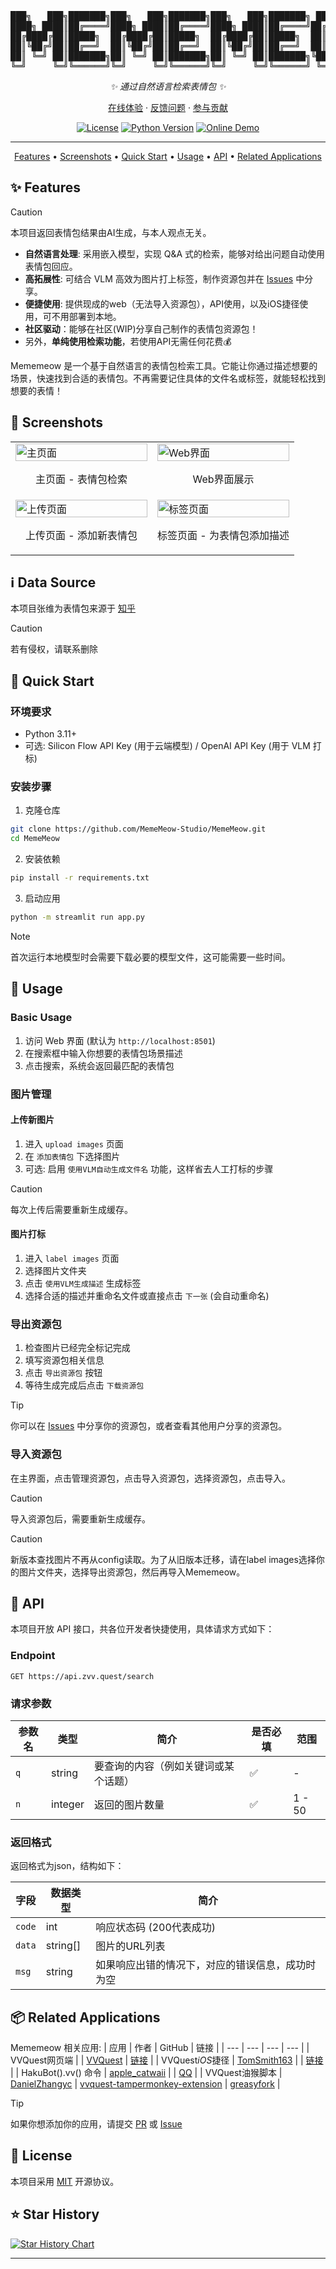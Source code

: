 <div align="center">

<pre align="center">
███╗   ███╗███████╗███╗   ███╗███████╗███╗   ███╗███████╗ ██████╗ ██╗    ██╗
████╗ ████║██╔════╝████╗ ████║██╔════╝████╗ ████║██╔════╝██╔═══██╗██║    ██║
██╔████╔██║█████╗  ██╔████╔██║█████╗  ██╔████╔██║█████╗  ██║   ██║██║ █╗ ██║
██║╚██╔╝██║██╔══╝  ██║╚██╔╝██║██╔══╝  ██║╚██╔╝██║██╔══╝  ██║   ██║██║███╗██║
██║ ╚═╝ ██║███████╗██║ ╚═╝ ██║███████╗██║ ╚═╝ ██║███████╗╚██████╔╝╚███╔███╔╝
╚═╝     ╚═╝╚══════╝╚═╝     ╚═╝╚══════╝╚═╝     ╚═╝╚══════╝ ╚═════╝  ╚══╝╚══╝ 
</pre>

_✨ 通过自然语言检索表情包 ✨_

[在线体验](https://zvv.quest) · [反馈问题](https://github.com/MemeMeow-Studio/MemeMeow/issues) · [参与贡献](https://github.com/MemeMeow-Studio/MemeMeow/pulls)

[![License](https://img.shields.io/github/license/MemeMeow-Studio/MemeMeow)](LICENSE)
[![Python Version](https://img.shields.io/badge/python-3.11+-blue.svg)](https://www.python.org)
[![Online Demo](https://img.shields.io/website?url=https%3A%2F%2Fmememeow.studio&up_message=online&down_message=offline&label=demo)](https://mememeow.studio)

---

<p align="center">
    <a href="#-features">Features</a> •
    <a href="#-screenshots">Screenshots</a> •
    <a href="#-quick-start">Quick Start</a> •
    <a href="#-usage">Usage</a> •
    <a href="#-api">API</a> •
    <a href="#-related-applications">Related Applications</a>
</p>

</div>

<a id="-features"></a>
## ✨ Features

> [!CAUTION]
> 本项目返回表情包结果由AI生成，与本人观点无关。

- **自然语言处理**: 采用嵌入模型，实现 Q&A 式的检索，能够对给出问题自动使用表情包回应。
- **高拓展性**: 可结合 VLM 高效为图片打上标签，制作资源包并在 [Issues](https://github.com/MemeMeow-Studio/MemeMeow/issues) 中分享。
- **便捷使用**: 提供现成的web（无法导入资源包），API使用，以及iOS捷径使用，可不用部署到本地。
- **社区驱动**：能够在社区(WIP)分享自己制作的表情包资源包！
- 另外，**单纯使用检索功能**，若使用API无需任何花费💰


Mememeow 是一个基于自然语言的表情包检索工具。它能让你通过描述想要的场景，快速找到合适的表情包。不再需要记住具体的文件名或标签，就能轻松找到想要的表情！

<a id="-screenshots"></a>
## 📸 Screenshots

<table>
<tr>
<td width="50%">
<img src="screenshots/streamlit_vvquest.png" alt="主页面" width="100%"/>
<p align="center">主页面 - 表情包检索</p>
</td>
<td width="50%">
<img src="screenshots/webui.png" alt="Web界面" width="100%"/>
<p align="center">Web界面展示</p>
</td>
</tr>
<tr>
<td width="50%">
<img src="screenshots/streamlit_upload_images.png" alt="上传页面" width="100%"/>
<p align="center">上传页面 - 添加新表情包</p>
</td>
<td width="50%">
<img src="screenshots/streamlit_label_images.png" alt="标签页面" width="100%"/>
<p align="center">标签页面 - 为表情包添加描述</p>
</td>
</tr>
</table>

## ℹ️ Data Source

本项目张维为表情包来源于 [知乎](https://www.zhihu.com/question/656505859/answer/55843704436)

> [!CAUTION]
> 若有侵权，请联系删除

<a id="-quick-start"></a>
## 🚀 Quick Start

### 环境要求

- Python 3.11+
- 可选: Silicon Flow API Key (用于云端模型) / OpenAI API Key (用于 VLM 打标)

### 安装步骤

1. 克隆仓库
```bash
git clone https://github.com/MemeMeow-Studio/MemeMeow.git
cd MemeMeow
```

2. 安装依赖
```bash
pip install -r requirements.txt
```

3. 启动应用
```bash
python -m streamlit run app.py
```

> [!NOTE]
> 首次运行本地模型时会需要下载必要的模型文件，这可能需要一些时间。

<a id="-usage"></a>
## 📖 Usage

### Basic Usage

1. 访问 Web 界面 (默认为 `http://localhost:8501`)
2. 在搜索框中输入你想要的表情包场景描述
3. 点击搜索，系统会返回最匹配的表情包

### 图片管理

#### 上传新图片

1. 进入 `upload images` 页面
2. 在 `添加表情包` 下选择图片
3. 可选: 启用 `使用VLM自动生成文件名` 功能，这样省去人工打标的步骤

> [!CAUTION]
> 每次上传后需要重新生成缓存。

#### 图片打标

1. 进入 `label images` 页面
2. 选择图片文件夹
3. 点击 `使用VLM生成描述` 生成标签
4. 选择合适的描述并重命名文件或直接点击 `下一张` (会自动重命名)

### 导出资源包

1. 检查图片已经完全标记完成
2. 填写资源包相关信息
3. 点击 `导出资源包` 按钮
4. 等待生成完成后点击 `下载资源包`

> [!TIP]
> 你可以在 [Issues](https://github.com/MemeMeow-Studio/MemeMeow/issues) 中分享你的资源包，或者查看其他用户分享的资源包。

### 导入资源包 
在主界面，点击管理资源包，点击导入资源包，选择资源包，点击导入。
> [!CAUTION]
> 导入资源包后，需要重新生成缓存。

> [!CAUTION]
> 新版本查找图片不再从config读取。为了从旧版本迁移，请在label images选择你的图片文件夹，选择导出资源包，然后再导入Mememeow。



<a id="-api"></a>
## 🔌 API

本项目开放 API 接口，共各位开发者快捷使用，具体请求方式如下：

### Endpoint
`GET https://api.zvv.quest/search`

### 请求参数
| 参数名 | 类型 | 简介 | 是否必填 | 范围 |
|-----------|--------|-----------------------------------------------|----------|----------------------|
| `q`       | string | 要查询的内容（例如关键词或某个话题）  | ✅       | -                    |
| `n`       | integer| 返回的图片数量 | ✅       | 1 - 50               |

### 返回格式
返回格式为json，结构如下：

| 字段   | 数据类型 | 简介 |
|----------|-----------|-----------------------------------------------|
| `code`   | int    | 响应状态码 (200代表成功) |
| `data`   | string[]  | 图片的URL列表 |
| `msg`    | string    | 如果响应出错的情况下，对应的错误信息，成功时为空 |


<a id="-related-applications"></a>
## 📦 Related Applications

Mememeow 相关应用:
| 应用 | 作者   | GitHub | 链接 |
| --- | --- | --- | --- |
| VVQuest网页端 |  | [VVQuest](https://github.com/DanielZhangyc/VVQuest) | [链接](https://zvv.quest) |
| VVQuest*iOS*捷径 | [TomSmith163](https://github.com/TomSmith163) |  | [链接](https://www.icloud.com/shortcuts/a7084c7ae29e4de5898ce7c8386705f3) |
| HakuBot().vv() 命令 | [apple_catwaii](https://github.com/Apple-QAQ) |  | [QQ](https://qm.qq.com/cgi-bin/qm/qr?k=GJSCe1_B98V4Ni6leVtKAjQrAtJW-VG5 ) |
| VVQuest油猴脚本 | [DanielZhangyc](https://github.com/DanielZhangyc) | [vvquest-tampermonkey-extension](https://github.com/DanielZhangyc/vvquest-tampermonkey-extension) | [greasyfork](https://greasyfork.org/zh-CN/scripts/528477-vvquest-vv%E8%A1%A8%E6%83%85%E5%8C%85%E5%8A%A9%E6%89%8B) |


> [!TIP]
> 如果你想添加你的应用，请提交 [PR](https://github.com/MemeMeow-Studio/MemeMeow/pulls) 或 [Issue](https://github.com/MemeMeow-Studio/MemeMeow/issues)

## 📄 License

本项目采用 [MIT](LICENSE) 开源协议。

## ⭐ Star History

[![Star History Chart](https://api.star-history.com/svg?repos=MemeMeow-Studio/MemeMeow&type=Date)](https://star-history.com/#MemeMeow-Studio/MemeMeow&Date)

---
